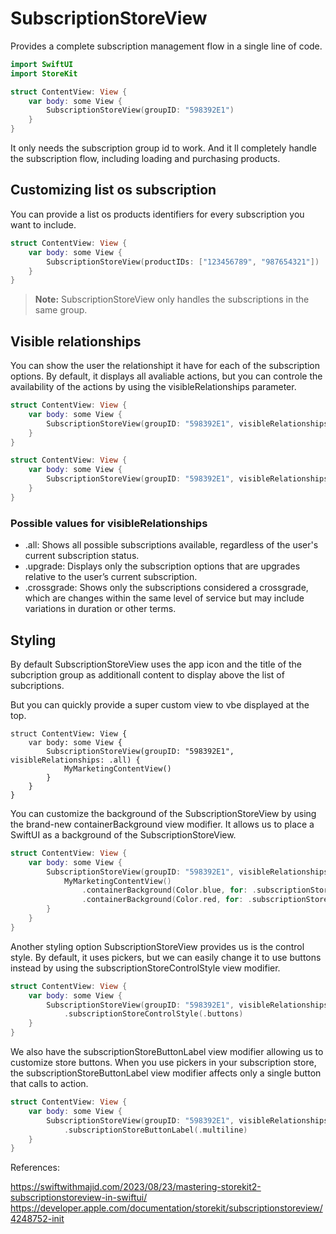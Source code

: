 # SubscriptionStoreView
Provides a complete subscription management flow in a single line of code.

```swift
import SwiftUI
import StoreKit

struct ContentView: View {
    var body: some View {
        SubscriptionStoreView(groupID: "598392E1")
    }
}
```

It only needs the subscription group id to work. And it ll completely handle the subscription flow, including loading and purchasing products.

## Customizing list os subscription
You can provide a list os products identifiers for every subscription you want to include.

```swift
struct ContentView: View {
    var body: some View {
        SubscriptionStoreView(productIDs: ["123456789", "987654321"])
    }
}
```
> **Note:** SubscriptionStoreView only handles the subscriptions in the same group.

## Visible relationships
You can show the user the relationshipt it have for each of the subscription options. By default, it displays all avaliable actions, but you can controle the availability of the actions by using the visibleRelationships parameter.

```swift
struct ContentView: View {
    var body: some View {
        SubscriptionStoreView(groupID: "598392E1", visibleRelationships: .all)
    }
}
```

```swift
struct ContentView: View {
    var body: some View {
        SubscriptionStoreView(groupID: "598392E1", visibleRelationships: .current)
    }
}
```

### Possible values for visibleRelationships
+ .all: Shows all possible subscriptions available, regardless of the user's current subscription status.
+ .upgrade: Displays only the subscription options that are upgrades relative to the user’s current subscription.
+ .crossgrade: Shows only the subscriptions considered a crossgrade, which are changes within the same level of service but may include variations in duration or other terms.

## Styling
By default SubscriptionStoreView uses the app icon and the title of the subcription group as additionall content to display above the list of subcriptions.

But you can quickly provide a super custom view to vbe displayed at the top.

```swit
struct ContentView: View {
    var body: some View {
        SubscriptionStoreView(groupID: "598392E1", visibleRelationships: .all) {
            MyMarketingContentView()
        }
    }
}
```

You can customize the background of the SubscriptionStoreView by using the brand-new containerBackground view modifier. It allows us to place a SwiftUI as a background of the SubscriptionStoreView.

```swift
struct ContentView: View {
    var body: some View {
        SubscriptionStoreView(groupID: "598392E1", visibleRelationships: .all) {
            MyMarketingContentView()
                .containerBackground(Color.blue, for: .subscriptionStoreHeader)
                .containerBackground(Color.red, for: .subscriptionStoreFullHeight)
        }
    }
}
```

Another styling option SubscriptionStoreView provides us is the control style. By default, it uses pickers, but we can easily change it to use buttons instead by using the subscriptionStoreControlStyle view modifier.

```swift
struct ContentView: View {
    var body: some View {
        SubscriptionStoreView(groupID: "598392E1", visibleRelationships: .all)
            .subscriptionStoreControlStyle(.buttons)
    }
}
```

We also have the subscriptionStoreButtonLabel view modifier allowing us to customize store buttons. When you use pickers in your subscription store, the subscriptionStoreButtonLabel view modifier affects only a single button that calls to action.

```swift
struct ContentView: View {
    var body: some View {
        SubscriptionStoreView(groupID: "598392E1", visibleRelationships: .all)
            .subscriptionStoreButtonLabel(.multiline)
    }
}
```

References:

https://swiftwithmajid.com/2023/08/23/mastering-storekit2-subscriptionstoreview-in-swiftui/
https://developer.apple.com/documentation/storekit/subscriptionstoreview/4248752-init

